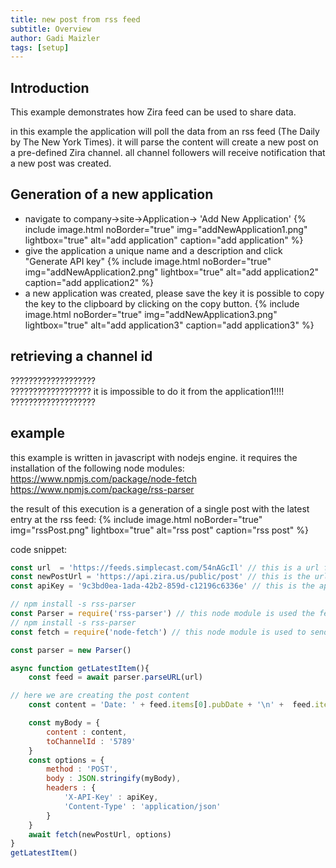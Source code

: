 ```yaml
---
title: new post from rss feed
subtitle: Overview
author: Gadi Maizler
tags: [setup]
---
```


## Introduction
This example demonstrates how Zira feed can be used to share data.

in this example the application will poll the data from an rss feed (The Daily by The New York Times).
it will parse the content will create a new post on a pre-defined Zira channel.
all channel followers will receive notification that a new post was created.


## Generation of a new application

* navigate to company->site->Application-> 'Add New Application'
{% include image.html noBorder="true" img="addNewApplication1.png" lightbox="true" alt="add application" caption="add application" %}
* give the application a unique name and a description and click "Generate API key"
{% include image.html noBorder="true" img="addNewApplication2.png" lightbox="true" alt="add application2" caption="add application2" %}
* a new application was created, please save the key it is possible to copy the key to the clipboard by clicking on the copy button.
{% include image.html noBorder="true" img="addNewApplication3.png" lightbox="true" alt="add application3" caption="add application3" %}



## retrieving a channel id
???????????????????  
?????????????????? it is impossible to do it from the application1!!!!   
???????????????????
## example

this example is written in javascript with nodejs engine.
it requires the installation of the following node modules:
https://www.npmjs.com/package/node-fetch
https://www.npmjs.com/package/rss-parser


the result of this execution is a generation of a single post with the latest entry at the rss feed:
{% include image.html noBorder="true" img="rssPost.png" lightbox="true" alt="rss post" caption="rss post" %}


code snippet:
```js
const url  = 'https://feeds.simplecast.com/54nAGcIl' // this is a url for rss feed
const newPostUrl = 'https://api.zira.us/public/post' // this is the url for creation of a new post
const apiKey = '9c3bd0ea-1ada-42b2-859d-c12196c6336e' // this is the application key 

// npm install -s rss-parser
const Parser = require('rss-parser') // this node module is used the fetch and parse rss feed.
// npm install -s rss-parser
const fetch = require('node-fetch') // this node module is used to send a POST request.

const parser = new Parser()

async function getLatestItem(){
    const feed = await parser.parseURL(url)

// here we are creating the post content
    const content = 'Date: ' + feed.items[0].pubDate + '\n' +  feed.items[0].contentSnippet + '\n Link : \n' + feed.items[0].enclosure.url 

    const myBody = {
        content : content,
        toChannelId : '5789'
    }
    const options = {
        method : 'POST', 
        body : JSON.stringify(myBody),
        headers : {
            'X-API-Key' : apiKey,
            'Content-Type' : 'application/json'
        }
    }
    await fetch(newPostUrl, options)
}
getLatestItem()
```